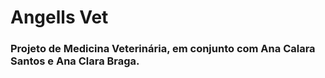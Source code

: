 # Angells Vet

### Projeto de Medicina Veterinária, em conjunto com Ana Calara Santos e Ana Clara Braga.
